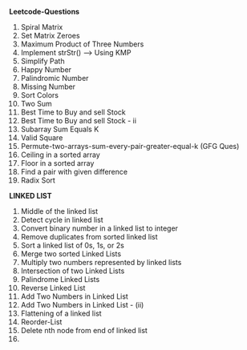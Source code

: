 **Leetcode-Questions**
1. Spiral Matrix
2. Set Matrix Zeroes
3. Maximum Product of Three Numbers 
4. Implement strStr() --> Using KMP
5. Simplify Path
6. Happy Number
7. Palindromic Number
8. Missing Number
9. Sort Colors 
10. Two Sum
11. Best Time to Buy and sell Stock
12. Best Time to Buy and sell Stock - ii
13. Subarray Sum Equals K
14. Valid Square
15. Permute-two-arrays-sum-every-pair-greater-equal-k (GFG Ques)
16. Ceiling in a sorted array
17. Floor in a sorted array
18. Find a pair with given difference
19. Radix Sort


  **LINKED LIST**
1. Middle of the linked list
2. Detect cycle in linked list
3. Convert binary number in a linked list to integer
4. Remove duplicates from sorted linked list
5. Sort a linked list of 0s, 1s, or 2s
6. Merge two sorted Linked Lists
7. Multiply two numbers represented by linked lists
8. Intersection of two Linked Lists
9. Palindrome Linked Lists
10. Reverse Linked List
11. Add Two Numbers in Linked List
12. Add Two Numbers in Linked List - (ii)
13. Flattening of a linked list
13. Reorder-List
14. Delete nth node from end of linked list
15. 
